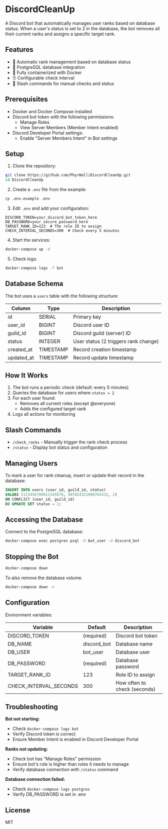 # DiscordCleanUp

A Discord bot that automatically manages user ranks based on database status. When a user's status is set to 2 in the database, the bot removes all their current ranks and assigns a specific target rank.

## Features

- 🔄 Automatic rank management based on database status
- 🐘 PostgreSQL database integration
- 🐳 Fully containerized with Docker
- ⏰ Configurable check interval
- 🎯 Slash commands for manual checks and status

## Prerequisites

- Docker and Docker Compose installed
- Discord bot token with the following permissions:
  - Manage Roles
  - View Server Members (Member Intent enabled)
- Discord Developer Portal settings:
  - Enable "Server Members Intent" in Bot settings

## Setup

1. Clone the repository:
```bash
git clone https://github.com/PhyrWall/DiscordCleanUp.git
cd DiscordCleanUp
```

2. Create a `.env` file from the example:
```bash
cp .env.example .env
```

3. Edit `.env` and add your configuration:
```env
DISCORD_TOKEN=your_discord_bot_token_here
DB_PASSWORD=your_secure_password_here
TARGET_RANK_ID=123  # The role ID to assign
CHECK_INTERVAL_SECONDS=300  # Check every 5 minutes
```

4. Start the services:
```bash
docker-compose up -d
```

5. Check logs:
```bash
docker-compose logs -f bot
```

## Database Schema

The bot uses a `users` table with the following structure:

| Column     | Type      | Description                          |
|------------|-----------|--------------------------------------|
| id         | SERIAL    | Primary key                          |
| user_id    | BIGINT    | Discord user ID                      |
| guild_id   | BIGINT    | Discord guild (server) ID            |
| status     | INTEGER   | User status (2 triggers rank change) |
| created_at | TIMESTAMP | Record creation timestamp            |
| updated_at | TIMESTAMP | Record update timestamp              |

## How It Works

1. The bot runs a periodic check (default: every 5 minutes)
2. Queries the database for users where `status = 2`
3. For each user found:
   - Removes all current roles (except @everyone)
   - Adds the configured target rank
4. Logs all actions for monitoring

## Slash Commands

- `/check_ranks` - Manually trigger the rank check process
- `/status` - Display bot status and configuration

## Managing Users

To mark a user for rank cleanup, insert or update their record in the database:

```sql
INSERT INTO users (user_id, guild_id, status)
VALUES (123456789012345678, 987654321098765432, 2)
ON CONFLICT (user_id, guild_id)
DO UPDATE SET status = 2;
```

## Accessing the Database

Connect to the PostgreSQL database:
```bash
docker-compose exec postgres psql -U bot_user -d discord_bot
```

## Stopping the Bot

```bash
docker-compose down
```

To also remove the database volume:
```bash
docker-compose down -v
```

## Configuration

Environment variables:

| Variable                | Default      | Description                    |
|-------------------------|--------------|--------------------------------|
| DISCORD_TOKEN           | (required)   | Discord bot token              |
| DB_NAME                 | discord_bot  | Database name                  |
| DB_USER                 | bot_user     | Database user                  |
| DB_PASSWORD             | (required)   | Database password              |
| TARGET_RANK_ID          | 123          | Role ID to assign              |
| CHECK_INTERVAL_SECONDS  | 300          | How often to check (seconds)   |

## Troubleshooting

**Bot not starting:**
- Check `docker-compose logs bot`
- Verify Discord token is correct
- Ensure Member Intent is enabled in Discord Developer Portal

**Ranks not updating:**
- Check bot has "Manage Roles" permission
- Ensure bot's role is higher than roles it needs to manage
- Verify database connection with `/status` command

**Database connection failed:**
- Check `docker-compose logs postgres`
- Verify DB_PASSWORD is set in .env

## License

MIT
